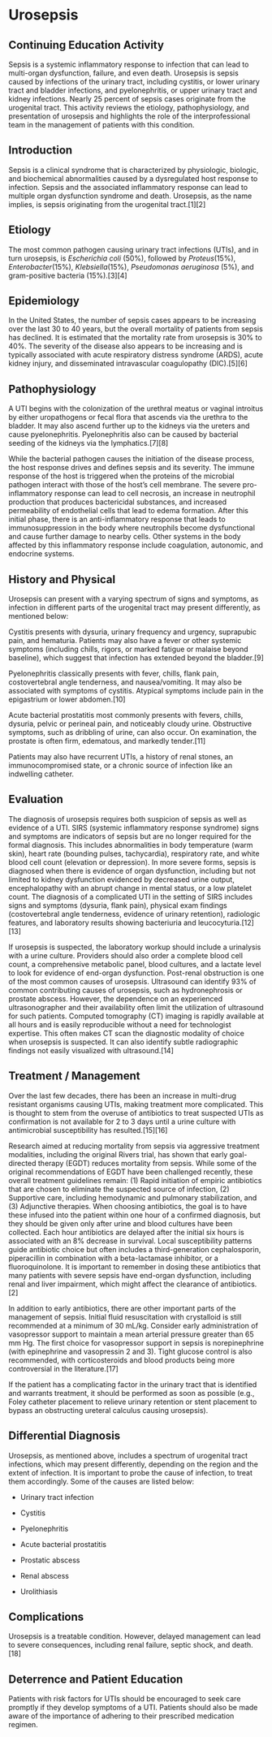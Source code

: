 # Urosepsis
## Continuing Education Activity

Sepsis is a systemic inflammatory response to infection that can lead to multi-organ dysfunction, failure, and even death. Urosepsis is sepsis caused by infections of the urinary tract, including cystitis, or lower urinary tract and bladder infections, and pyelonephritis, or upper urinary tract and kidney infections. Nearly 25 percent of sepsis cases originate from the urogenital tract. This activity reviews the etiology, pathophysiology, and presentation of urosepsis and highlights the role of the interprofessional team in the management of patients with this condition.

## Introduction

Sepsis is a clinical syndrome that is characterized by physiologic, biologic, and biochemical abnormalities caused by a dysregulated host response to infection. Sepsis and the associated inflammatory response can lead to multiple organ dysfunction syndrome and death. Urosepsis, as the name implies, is sepsis originating from the urogenital tract.[1][2]

## Etiology

The most common pathogen causing urinary tract infections (UTIs), and in turn urosepsis, is  _Escherichia coli_ (50%), followed by _Proteus_(15%), _Enterobacter_(15%), _Klebsiella_(15%), _Pseudomonas aeruginosa_ (5%), and gram-positive bacteria (15%).[3][4]

## Epidemiology

In the United States, the number of sepsis cases appears to be increasing over the last 30 to 40 years, but the overall mortality of patients from sepsis has declined. It is estimated that the mortality rate from urosepsis is 30% to 40%. The severity of the disease also appears to be increasing and is typically associated with acute respiratory distress syndrome (ARDS), acute kidney injury, and disseminated intravascular coagulopathy (DIC).[5][6]

## Pathophysiology

A UTI begins with the colonization of the urethral meatus or vaginal introitus by either uropathogens or fecal flora that ascends via the urethra to the bladder. It may also ascend further up to the kidneys via the ureters and cause pyelonephritis. Pyelonephritis also can be caused by bacterial seeding of the kidneys via the lymphatics.[7][8]

While the bacterial pathogen causes the initiation of the disease process, the host response drives and defines sepsis and its severity. The immune response of the host is triggered when the proteins of the microbial pathogen interact with those of the host’s cell membrane. The severe pro-inflammatory response can lead to cell necrosis, an increase in neutrophil production that produces bactericidal substances, and increased permeability of endothelial cells that lead to edema formation. After this initial phase, there is an anti-inflammatory response that leads to immunosuppression in the body where neutrophils become dysfunctional and cause further damage to nearby cells. Other systems in the body affected by this inflammatory response include coagulation, autonomic, and endocrine systems.

## History and Physical

Urosepsis can present with a varying spectrum of signs and symptoms, as infection in different parts of the urogenital tract may present differently, as mentioned below:

Cystitis presents with dysuria, urinary frequency and urgency, suprapubic pain, and hematuria. Patients may also have a fever or other systemic symptoms (including chills, rigors, or marked fatigue or malaise beyond baseline), which suggest that infection has extended beyond the bladder.[9]

Pyelonephritis classically presents with fever, chills, flank pain, costovertebral angle tenderness, and nausea/vomiting. It may also be associated with symptoms of cystitis. Atypical symptoms include pain in the epigastrium or lower abdomen.[10]

Acute bacterial prostatitis most commonly presents with fevers, chills, dysuria, pelvic or perineal pain, and noticeably cloudy urine. Obstructive symptoms, such as dribbling of urine, can also occur. On examination, the prostate is often firm, edematous, and markedly tender.[11]

Patients may also have recurrent UTIs, a history of renal stones, an immunocompromised state, or a chronic source of infection like an indwelling catheter.

## Evaluation

The diagnosis of urosepsis requires both suspicion of sepsis as well as evidence of a UTI. SIRS (systemic inflammatory response syndrome) signs and symptoms are indicators of sepsis but are no longer required for the formal diagnosis. This includes abnormalities in body temperature (warm skin), heart rate (bounding pulses, tachycardia), respiratory rate, and white blood cell count (elevation or depression). In more severe forms, sepsis is diagnosed when there is evidence of organ dysfunction, including but not limited to kidney dysfunction evidenced by decreased urine output, encephalopathy with an abrupt change in mental status, or a low platelet count. The diagnosis of a complicated UTI in the setting of SIRS includes signs and symptoms (dysuria, flank pain), physical exam findings (costovertebral angle tenderness, evidence of urinary retention), radiologic features, and laboratory results showing bacteriuria and leucocyturia.[12][13]

If urosepsis is suspected, the laboratory workup should include a urinalysis with a urine culture. Providers should also order a complete blood cell count, a comprehensive metabolic panel, blood cultures, and a lactate level to look for evidence of end-organ dysfunction. Post-renal obstruction is one of the most common causes of urosepsis. Ultrasound can identify 93% of common contributing causes of urosepsis, such as hydronephrosis or prostate abscess. However, the dependence on an experienced ultrasonographer and their availability often limit the utilization of ultrasound for such patients. Computed tomography (CT) imaging is rapidly available at all hours and is easily reproducible without a need for technologist expertise. This often makes CT scan the diagnostic modality of choice when urosepsis is suspected. It can also identify subtle radiographic findings not easily visualized with ultrasound.[14]

## Treatment / Management

Over the last few decades, there has been an increase in multi-drug resistant organisms causing UTIs, making treatment more complicated. This is thought to stem from the overuse of antibiotics to treat suspected UTIs as confirmation is not available for 2 to 3 days until a urine culture with antimicrobial susceptibility has resulted.[15][16]

Research aimed at reducing mortality from sepsis via aggressive treatment modalities, including the original Rivers trial, has shown that early goal-directed therapy (EGDT) reduces mortality from sepsis. While some of the original recommendations of EGDT have been challenged recently, these overall treatment guidelines remain: (1) Rapid initiation of empiric antibiotics that are chosen to eliminate the suspected source of infection, (2) Supportive care, including hemodynamic and pulmonary stabilization, and (3) Adjunctive therapies. When choosing antibiotics, the goal is to have these infused into the patient within one hour of a confirmed diagnosis, but they should be given only after urine and blood cultures have been collected. Each hour antibiotics are delayed after the initial six hours is associated with an 8% decrease in survival. Local susceptibility patterns guide antibiotic choice but often includes a third-generation cephalosporin, piperacillin in combination with a beta-lactamase inhibitor, or a fluoroquinolone. It is important to remember in dosing these antibiotics that many patients with severe sepsis have end-organ dysfunction, including renal and liver impairment, which might affect the clearance of antibiotics.[2]

In addition to early antibiotics, there are other important parts of the management of sepsis. Initial fluid resuscitation with crystalloid is still recommended at a minimum of 30 mL/kg. Consider early administration of vasopressor support to maintain a mean arterial pressure greater than 65 mm Hg. The first choice for vasopressor support in sepsis is norepinephrine (with epinephrine and vasopressin 2 and 3). Tight glucose control is also recommended, with corticosteroids and blood products being more controversial in the literature.[17]

If the patient has a complicating factor in the urinary tract that is identified and warrants treatment, it should be performed as soon as possible (e.g., Foley catheter placement to relieve urinary retention or stent placement to bypass an obstructing ureteral calculus causing urosepsis).

## Differential Diagnosis

Urosepsis, as mentioned above, includes a spectrum of urogenital tract infections, which may present differently, depending on the region and the extent of infection. It is important to probe the cause of infection, to treat them accordingly. Some of the causes are listed below:

  * Urinary tract infection

  * Cystitis

  * Pyelonephritis

  * Acute bacterial prostatitis

  * Prostatic abscess

  * Renal abscess

  * Urolithiasis

## Complications

Urosepsis is a treatable condition. However, delayed management can lead to severe consequences, including renal failure, septic shock, and death.[18]

## Deterrence and Patient Education

Patients with risk factors for UTIs should be encouraged to seek care promptly if they develop symptoms of a UTI. Patients should also be made aware of the importance of adhering to their prescribed medication regimen.
